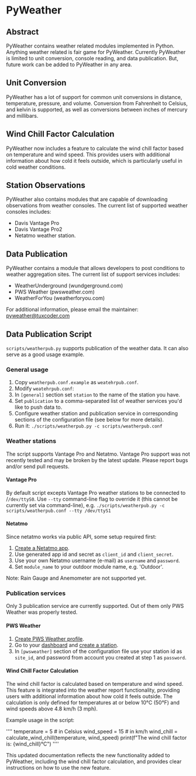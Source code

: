 # PyWeather

## Abstract

PyWeather contains weather related modules implemented in Python.
Anything weather related is fair game for PyWeather.  Currently
PyWeather is limited to unit conversion, console reading, and data
publication.  But, future work can be added to PyWeather in any area.


## Unit Conversion

PyWeather has a lot of support for common unit conversions in
distance, temperature, pressure, and volume.  Conversion from
Fahrenheit to Celsius, and kelvin is supported, as well as conversions
between inches of mercury and millibars.

## Wind Chill Factor Calculation

PyWeather now includes a feature to calculate the wind chill factor based on temperature and wind speed. This provides users with additional information about how cold it feels outside, which is particularly useful in cold weather conditions.

## Station Observations

PyWeather also contains modules that are capable of downloading
observations from weather consoles.  The current list of supported
weather consoles includes:

-   Davis Vantage Pro
-   Davis Vantage Pro2
-   Netatmo weather station.


## Data Publication

PyWeather contains a module that allows developers to post conditions
to weather aggregation sites. The current list of support services includes:

-   WeatherUnderground (wundgerground.com)
-   PWS Weather        (pwsweather.com)
-   WeatherForYou      (weatherforyou.com)


For additional information, please email the maintainer:
   pyweather@tuxcoder.com

## Data Publication Script

`scripts/weatherpub.py` supports publication of the weather data. It can also serve as a good usage example.

### General usage

1.  Copy `weatherpub.conf.example` as `weatehrpub.conf`.
2.  Modify `weatehrpub.conf`:
3.  In `[general]` section set `station` to the name of the station you have.
4.  Set `publication` to a comma-separated list of weather services you'd like
    to push data to.
5.  Configure weather station and publication service in corresponding sections
    of the configuration file (see below for more details).
6.  Run it: `./scripts/weatherpub.py -c scripts/weatherpub.conf`

### Weather stations

The script supports Vantage Pro and Netatmo. Vantage Pro support was not recently tested and may be broken by the latest update. Please report bugs and/or send pull requests.

#### Vantage Pro

By default script excepts Vantage Pro weather stations to be connected to /`/dev/ttyS0`. Use `--tty` command-line flag to override it (this cannot be currently set via command-line), e.g. `./scripts/weatherpub.py -c scripts/weatherpub.conf --tty /dev/ttyS1`

#### Netatmo

Since netatmo works via public API, some setup required first:

1.  [Create a Netatmo app](https://dev.netatmo.com/apps/createanapp#form).
2.  Use generated app id and secret as `client_id` and `client_secret`.
3.  Use your own Netatmo username (e-mail) as `username` and `password`.
4.  Set `module_name` to your outdoor module name, e.g. 'Outdoor'.

Note: Rain Gauge and Anemometer are not supported yet.

### Publication services

Only 3 publication service are currently supported. Out of them only PWS Weather was properly tested.

#### PWS Weather

1.  [Create PWS Weather profile](https://www.pwsweather.com/register).
2.  Go to your [dashboard](https://dashboard.pwsweather.com/) and [create a station](https://dashboard.pwsweather.com/stations/add).
3.  In `[pwsweather]` section of the configuration file use your station id as `site_id`, and password from account you created at step 1 as `password`.

#### Wind Chill Factor Calculation
The wind chill factor is calculated based on temperature and wind speed. This feature is integrated into the weather report functionality, providing users with additional information about how cold it feels outside. The calculation is only defined for temperatures at or below 10°C (50°F) and wind speeds above 4.8 km/h (3 mph).

Example usage in the script:

''''
temperature = 5  # in Celsius
wind_speed = 15  # in km/h
wind_chill = calculate_wind_chill(temperature, wind_speed)
print(f"The wind chill factor is: {wind_chill}°C")
''''

This updated documentation reflects the new functionality added to PyWeather, including the wind chill factor calculation, and provides clear instructions on how to use the new feature.
